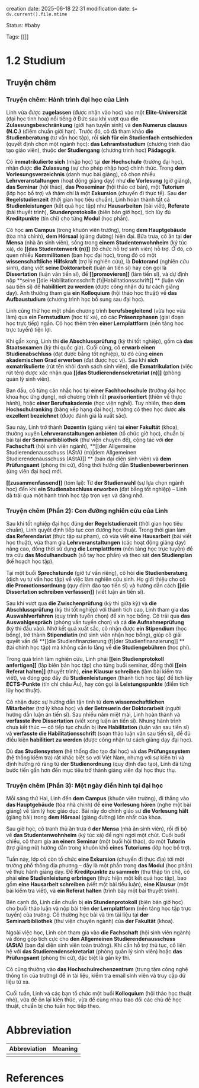 creation date: 2025-06-18 22:31
modification date: `$= dv.current().file.mtime`

Status: #baby 

Tags: [[]]

# 1.2 Studium
## Truyện chêm
### **Truyện chêm: Hành trình đại học của Linh**

Linh vừa được **zugelassen** (được nhận vào học) vào một **Elite-Universität** (đại học tinh hoa) nổi tiếng ở Đức sau khi vượt qua **die Zulassungsbeschränkung** (giới hạn tuyển sinh) và **den Numerus clausus (N.C.)** (điểm chuẩn giới hạn). Trước đó, cô đã tham khảo **die Studienberatung** (tư vấn học tập), rồi **sich für ein Studienfach entschieden** (quyết định chọn một ngành học): **das Lehramtsstudium** (chương trình đào tạo giáo viên), thuộc **der Studiengang** (chương trình học) **Pädagogik**.

Cô **immatrikulierte sich** (nhập học) tại **der Hochschule** (trường đại học), nhận được **die Zulassung** (sự cho phép nhập học) chính thức. Trong **dem Vorlesungsverzeichnis** (danh mục bài giảng), cô chọn nhiều **Lehrveranstaltungen** (hoạt động giảng dạy) như **die Vorlesung** (giờ giảng), **das Seminar** (hội thảo), **das Proseminar** (hội thảo cơ bản), một **Tutorium** (lớp học bổ trợ) và thậm chí là một **Exkursion** (chuyến đi thực tế). Sau **der Regelstudienzeit** (thời gian học tiêu chuẩn), Linh hoàn thành tất cả **Studienleistungen** (kết quả học tập) như **Hausarbeiten** (bài viết), **Referate** (bài thuyết trình), **Stundenprotokolle** (biên bản giờ học), tích lũy đủ **Kreditpunkte** (tín chỉ) cho từng **Modul** (học phần).

Cô học **am Campus** (trong khuôn viên trường), trong **dem Hauptgebäude** (tòa nhà chính), **dem Hörsaal** (giảng đường) hiện đại. Bữa trưa, cô ăn tại **der Mensa** (nhà ăn sinh viên), sống trong **einem Studentenwohnheim** (ký túc xá), do **[[das Studentenwerk (n)]]** (tổ chức hỗ trợ sinh viên) hỗ trợ. Ở đó, cô quen nhiều **Kommilitonen** (bạn học đại học), trong đó có một **wissenschaftliche Hilfskraft** (trợ lý nghiên cứu), là **Doktorand** (nghiên cứu sinh), đang viết **seine Doktorarbeit** (luận án tiến sĩ) hay còn gọi là **Dissertation** (luận văn tiến sĩ), để **[[promovieren]]** (làm tiến sĩ), và dự định nộp **seine [[die Habilitationsschrift (f)|Habilitationsschrift]] ** (luận văn sau tiến sĩ) để **habilitiert zu werden** (được công nhận đủ tư cách giảng dạy). Anh thường tham gia **ein Kolloquium** (hội thảo học thuật) về **das Aufbaustudium** (chương trình học bổ sung sau đại học).

Linh cũng thử học một phần chương trình **berufsbegleitend** (vừa học vừa làm) qua **ein Fernstudium** (học từ xa), có các **Präsenzphasen** (giai đoạn học trực tiếp) ngắn. Cô học thêm trên **einer Lernplattform** (nền tảng học trực tuyến) tiện lợi.

Khi gần xong, Linh thi **die Abschlussprüfung** (kỳ thi tốt nghiệp), gồm cả **das Staatsexamen** (kỳ thi quốc gia). Cuối cùng, cô **erwarb einen Studienabschluss** (đạt được bằng tốt nghiệp), từ đó cũng **einen akademischen Grad erwerben** (đạt được học vị). Sau khi **sich exmatrikulierte** (rút tên khỏi danh sách sinh viên), **die Exmatrikulation** (việc rút tên) được xác nhận qua **[[das Studierendensekretariat (n)]]** (phòng quản lý sinh viên).

Ban đầu, cô từng cân nhắc học tại **einer Fachhochschule** (trường đại học khoa học ứng dụng), nơi chương trình rất **praxisorientiert** (thiên về thực hành), hoặc **einer Berufsakademie** (học viện nghề). Tuy nhiên, theo **dem Hochschulranking** (bảng xếp hạng đại học), trường cô theo học được **als exzellent bezeichnet** (được đánh giá là xuất sắc).

Sau này, Linh trở thành **Dozentin** (giảng viên) tại **einer Fakultät** (khoa), thường xuyên **Lehrveranstaltungen anbieten** (tổ chức giờ học), chuẩn bị bài tại **der Seminarbibliothek** (thư viện chuyên đề), cộng tác với **der Fachschaft** (hội sinh viên ngành), **[[der Allgemeine Studierendenausschuss (AStA) (m)|dem Allgemeinen Studierendenausschuss (AStA)]] ** (ban đại diện sinh viên) và **dem Prüfungsamt** (phòng thi cử), đồng thời hướng dẫn **Studienbewerberinnen** (ứng viên đại học) mới.

**[[zusammenfassend]]** (tóm lại): Từ **der Studienwahl** (sự lựa chọn ngành học) đến khi **ein Studienabschluss erworben** (đạt bằng tốt nghiệp) – Linh đã trải qua một hành trình học tập trọn vẹn và đáng nhớ.

### **Truyện chêm (Phần 2): Con đường nghiên cứu của Linh**

Sau khi tốt nghiệp đại học đúng **der Regelstudienzeit** (thời gian học tiêu chuẩn), Linh quyết định tiếp tục con đường học thuật. Trong thời gian làm **das Referendariat** (thực tập sư phạm), cô vừa viết **eine Hausarbeit** (bài viết học thuật), vừa tham gia **Lehrveranstaltungen** (các hoạt động giảng dạy) nâng cao, đồng thời sử dụng **die Lernplattform** (nền tảng học trực tuyến) để tra cứu **das Modulhandbuch** (sổ tay học phần) và theo sát **den Studienplan** (kế hoạch học tập).

Tại một buổi **Sprechstunde** (giờ tư vấn riêng), cô hỏi **die Studienberatung** (dịch vụ tư vấn học tập) về việc làm nghiên cứu sinh. Họ giới thiệu cho cô **die Promotionsordnung** (quy định đào tạo tiến sĩ) và hướng dẫn cách **[[die Dissertation schreiben verfassen]]** (viết luận án tiến sĩ).

Sau khi vượt qua **die Zwischenprüfung** (kỳ thi giữa kỳ) và **die Abschlussprüfung** (kỳ thi tốt nghiệp) với thành tích cao, Linh tham gia **das Auswahlverfahren** (quy trình tuyển chọn) để xin học bổng. Cô trải qua **das Auswahlgespräch** (phỏng vấn tuyển chọn) và cả **die Aufnahmeprüfung** (kỳ thi đầu vào). Nhờ kết quả xuất sắc, cô nhận được **ein Stipendium** (học bổng), trở thành **Stipendiatin** (nữ sinh viên nhận học bổng), giúp cô giải quyết vấn đề **[[die Studienfinanzierung (f)|der Studienfinanzierung]] ** (tài chính học tập) mà không cần lo lắng về **die Studiengebühren** (học phí).

Trong quá trình làm nghiên cứu, Linh phải **[[ein Studienprotokoll anfertigen]]** (lập biên bản học tập) cho từng buổi seminar, đồng thời **[[ein Referat halten]]** (thuyết trình), **eine Klausur schreiben** (làm bài kiểm tra viết), và đóng góp đầy đủ **Studienleistungen** (thành tích học tập) để tích lũy **ECTS-Punkte** (tín chỉ châu Âu), hay còn gọi là **Leistungspunkte** (điểm tích lũy học thuật).

Cô nhận được sự hướng dẫn tận tình từ **dem wissenschaftlichen Mitarbeiter** (trợ lý khoa học) và **der Betreuerin der Doktorarbeit** (người hướng dẫn luận án tiến sĩ). Sau nhiều năm miệt mài, Linh hoàn thành và **verfasste ihre Dissertation** (viết xong luận án tiến sĩ). Nhưng hành trình chưa kết thúc — cô tiếp tục chuẩn bị **ihre Habilitation** (luận văn sau tiến sĩ) và **verfasste die Habilitationsschrift** (soạn thảo luận văn sau tiến sĩ), để đủ điều kiện **habilitiert zu werden** (được công nhận tư cách giảng dạy đại học).

Dù **das Studiensystem** (hệ thống đào tạo đại học) và **das Prüfungssystem** (hệ thống kiểm tra) rất khác biệt so với Việt Nam, nhưng với sự kiên trì và định hướng rõ ràng từ **der Studienordnung** (quy định đào tạo), Linh đã từng bước tiến gần hơn đến mục tiêu trở thành giảng viên đại học thực thụ.

### **Truyện chêm (Phần 3): Một ngày điển hình tại đại học**

Mỗi sáng thứ Hai, Linh đến **dem Campus** (khuôn viên trường), đi thẳng vào **das Hauptgebäude** (tòa nhà chính) để **eine Vorlesung hören** (nghe một bài giảng) về tâm lý học giáo dục. Bài này do chính giáo sư **die Vorlesung hält** (giảng bài) trong **dem Hörsaal** (giảng đường) lớn nhất của khoa.

Sau giờ học, cô tranh thủ ăn trưa ở **der Mensa** (nhà ăn sinh viên), rồi đi bộ về **das Studentenwohnheim** (ký túc xá) để nghỉ ngơi một chút. Cuối buổi chiều, cô tham gia **an einem Seminar** (một buổi hội thảo), do một **Tutorin** (trợ giảng nữ) hướng dẫn trong khuôn khổ **eines Tutoriums** (lớp học bổ trợ).

Tuần này, lớp cô còn tổ chức **eine Exkursion** (chuyến đi thực địa) tới một trường phổ thông địa phương – đây là một phần trong **das Modul** (học phần) về thực hành giảng dạy. Để **Kreditpunkte zu sammeln** (thu thập tín chỉ), cô phải **eine Studienleistung erbringen** (thực hiện một kết quả học tập), bao gồm **eine Hausarbeit schreiben** (viết một bài tiểu luận), **eine Klausur** (một bài kiểm tra viết), và **ein Referat halten** (trình bày một bài thuyết trình).

Bên cạnh đó, Linh cần chuẩn bị **ein Stundenprotokoll** (biên bản giờ học) cho buổi thảo luận và nộp bài trên **der Lernplattform** (nền tảng học tập trực tuyến) của trường. Cô thường học bài và tìm tài liệu tại **der Seminarbibliothek** (thư viện chuyên ngành) của **der Fakultät** (khoa).

Ngoài việc học, Linh còn tham gia vào **die Fachschaft** (hội sinh viên ngành) và đóng góp tích cực cho **den Allgemeinen Studierendenausschuss (AStA)** (ban đại diện sinh viên toàn trường). Khi cần hỗ trợ thủ tục, cô liên hệ với **das Studierendensekretariat** (phòng quản lý sinh viên) hoặc **das Prüfungsamt** (phòng thi cử), đặc biệt là gần kỳ thi.

Cô cũng thường vào **das Hochschulrechenzentrum** (trung tâm công nghệ thông tin của trường) để in tài liệu, kiểm tra email sinh viên và truy cập dữ liệu từ xa.

Cuối tuần, Linh và các bạn tổ chức một buổi **Kolloquium** (hội thảo học thuật nhỏ), vừa để ôn lại kiến thức, vừa để cùng nhau trao đổi các chủ đề học thuật, chuẩn bị cho tuần học tiếp theo.












# Abbreviation

| Abbreviation | Meaning |
| ------------ | ------- |
|              |         |


# References